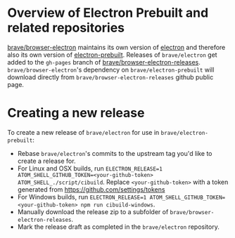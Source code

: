 # Overview of Electron Prebuilt and related repositories

[brave/browser-electron](https://github.com/brave/browser-electron) maintains its own version of [electron](https://github.com/brave/electron) and therefore also its own version of [electron-prebuilt](https://github.com/brave/electron-prebuilt).
Releases of `brave/electron` get added to the `gh-pages` branch of [brave/browser-electron-releases](https://github.com/brave/browser-electron-releases/tree/gh-pages).
`brave/browser-electron`'s dependency on `brave/electron-prebuilt` will download directly from `brave/browser-electron-releases` github public page.

# Creating a new release

To create a new release of `brave/electron` for use in `brave/electron-prebuilt`:

- Rebase `brave/electron`'s commits to the upstream tag you'd like to create a release for.
- For Linux and OSX builds, run `ELECTRON_RELEASE=1 ATOM_SHELL_GITHUB_TOKEN=<your-github-token> ATOM_SHELL_./script/cibuild`.  Replace `<your-github-token>` with a token generated from https://github.com/settings/tokens
- For Windows builds, run `ELECTRON_RELEASE=1 ATOM_SHELL_GITHUB_TOKEN=<your-github-token> npm run cibuild-windows`.
- Manually download the release zip to a subfolder of `brave/browser-electron-releases`.
- Mark the release draft as completed in the `brave/electron` repository.
